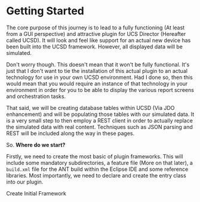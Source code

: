 # Getting Started

The core purpose of this journey is to lead to a fully functioning (At least from a GUI perspective) and attractive plugin for UCS Director (Hereafter called UCSD). It will look and feel like support for an actual new device has been built into the UCSD framework. However, all displayed data will be simulated.

Don't worry though. This doesn't mean that it won't be fully functional. It's just that I don't want to tie the installation of this actual plugin to an actual technology for use in your own UCSD environment. Had I done so, then this would mean that you would require an instance of that technology in your environment in order for you to be able to display the various report screens and orchestration tasks.

That said, we will be creating database tables within UCSD (Via JDO enhancement) and will be populating those tables with our simulated data. It is a very small step to then employ a REST client in order to actually replace the simulated data with real content. Techniques such as JSON parsing and REST will be included along the way in these pages.

So. **Where do we start?**

Firstly, we need to create the most basic of plugin frameworks. This will include some mandatory subdirectories, a feature file (More on that later), a ```build.xml``` file for the ANT build within the Eclipse IDE and some reference libraries. Most importantly, we need to declare and create the entry class into our plugin.

Create Initial Framework 
